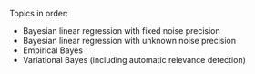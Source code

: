 Topics in order:

- Bayesian linear regression with fixed noise precision
- Bayesian linear regression with unknown noise precision
- Empirical Bayes
- Variational Bayes (including automatic relevance detection)
